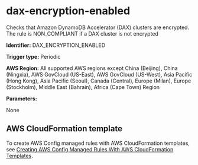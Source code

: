 # dax\-encryption\-enabled<a name="dax-encryption-enabled"></a>

Checks that Amazon DynamoDB Accelerator \(DAX\) clusters are encrypted\. The rule is NON\_COMPLIANT if a DAX cluster is not encrypted 

**Identifier:** DAX\_ENCRYPTION\_ENABLED

**Trigger type:** Periodic

**AWS Region:** All supported AWS regions except China \(Beijing\), China \(Ningxia\), AWS GovCloud \(US\-East\), AWS GovCloud \(US\-West\), Asia Pacific \(Hong Kong\), Asia Pacific \(Seoul\), Canada \(Central\), Europe \(Milan\), Europe \(Stockholm\), Middle East \(Bahrain\), Africa \(Cape Town\) Region

**Parameters:**

None  

## AWS CloudFormation template<a name="w24aac11c29c17b7c83c15"></a>

To create AWS Config managed rules with AWS CloudFormation templates, see [Creating AWS Config Managed Rules With AWS CloudFormation Templates](aws-config-managed-rules-cloudformation-templates.md)\.